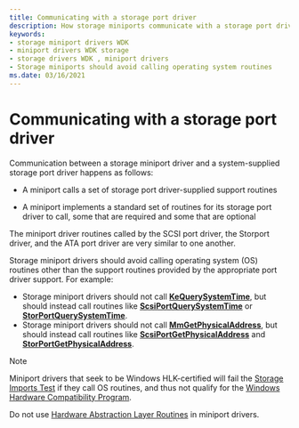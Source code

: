 ```yaml
---
title: Communicating with a storage port driver
description: How storage miniports communicate with a storage port driver
keywords:
- storage miniport drivers WDK
- miniport drivers WDK storage
- storage drivers WDK , miniport drivers
- Storage miniports should avoid calling operating system routines
ms.date: 03/16/2021
---
```


# Communicating with a storage port driver

Communication between a storage miniport driver and a system-supplied storage port driver happens as follows:

- A miniport calls a set of storage port driver-supplied support routines

- A miniport implements a standard set of routines for its storage port driver to call, some that are required and some that are optional

The miniport driver routines called by the SCSI port driver, the Storport driver, and the ATA port driver are very similar to one another.

Storage miniport drivers should avoid calling operating system (OS) routines other than the support routines provided by the appropriate port driver support. For example:

- Storage miniport drivers should not call [**KeQuerySystemTime**](/windows-hardware/drivers/ddi/wdm/nf-wdm-kequerysystemtime), but should instead call routines like [**ScsiPortQuerySystemTime**](/windows-hardware/drivers/ddi/srb/nf-srb-scsiportquerysystemtime) or [**StorPortQuerySystemTime**](/windows-hardware/drivers/ddi/storport/nf-storport-storportquerysystemtime).
- Storage miniport drivers should not call [**MmGetPhysicalAddress**](/windows-hardware/drivers/ddi/ntddk/nf-ntddk-mmgetphysicaladdress), but should instead call routines like [**ScsiPortGetPhysicalAddress**](/windows-hardware/drivers/ddi/srb/nf-srb-scsiportgetphysicaladdress) and [**StorPortGetPhysicalAddress**](/windows-hardware/drivers/ddi/storport/nf-storport-storportgetphysicaladdress).

> [!NOTE]
> Miniport drivers that seek to be Windows HLK-certified will fail the [Storage Imports Test](/windows-hardware/test/hlk/testref/c75585b2-a3e6-4db0-8847-f6023171d4b9) if they call OS routines, and thus not qualify for the [Windows Hardware Compatibility Program](/windows-hardware/design/compatibility/).

Do not use [Hardware Abstraction Layer Routines](/previous-versions/windows/hardware/drivers/ff546644(v=vs.85)) in miniport drivers.
